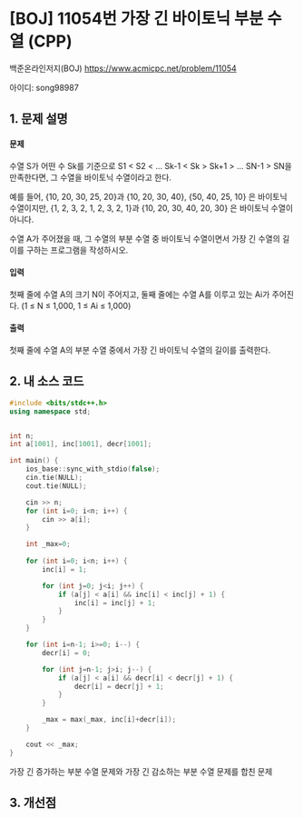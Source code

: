 # [BOJ] 11054번 가장 긴 바이토닉 부분 수열 (CPP)


백준온라인저지(BOJ) https://www.acmicpc.net/problem/11054


아이디: song98987


## 1. 문제 설명

#### 문제
수열 S가 어떤 수 Sk를 기준으로 S1 < S2 < ... Sk-1 < Sk > Sk+1 > ... SN-1 > SN을 만족한다면, 그 수열을 바이토닉 수열이라고 한다.

예를 들어, {10, 20, 30, 25, 20}과 {10, 20, 30, 40}, {50, 40, 25, 10} 은 바이토닉 수열이지만,  {1, 2, 3, 2, 1, 2, 3, 2, 1}과 {10, 20, 30, 40, 20, 30} 은 바이토닉 수열이 아니다.

수열 A가 주어졌을 때, 그 수열의 부분 수열 중 바이토닉 수열이면서 가장 긴 수열의 길이를 구하는 프로그램을 작성하시오.

#### 입력
첫째 줄에 수열 A의 크기 N이 주어지고, 둘째 줄에는 수열 A를 이루고 있는 Ai가 주어진다. (1 ≤ N ≤ 1,000, 1 ≤ Ai ≤ 1,000)

#### 출력
첫째 줄에 수열 A의 부분 수열 중에서 가장 긴 바이토닉 수열의 길이를 출력한다.

## 2. 내 소스 코드

```c++
#include <bits/stdc++.h>
using namespace std;


int n;
int a[1001], inc[1001], decr[1001];

int main() {
    ios_base::sync_with_stdio(false);
    cin.tie(NULL);
    cout.tie(NULL);

    cin >> n;
    for (int i=0; i<n; i++) {
        cin >> a[i];
    }

    int _max=0;
    
    for (int i=0; i<n; i++) {
        inc[i] = 1;

        for (int j=0; j<i; j++) {
            if (a[j] < a[i] && inc[i] < inc[j] + 1) {
                inc[i] = inc[j] + 1;
            }
        }
    }

    for (int i=n-1; i>=0; i--) {
        decr[i] = 0;

        for (int j=n-1; j>i; j--) {
            if (a[j] < a[i] && decr[i] < decr[j] + 1) {
                decr[i] = decr[j] + 1;
            }
        }

        _max = max(_max, inc[i]+decr[i]);
    }

    cout << _max;
}
```
가장 긴 증가하는 부분 수열 문제와 가장 긴 감소하는 부분 수열 문제를 합친 문제

## 3. 개선점

